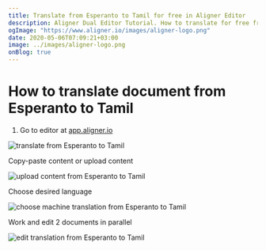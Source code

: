 ```yaml
---
title: Translate from Esperanto to Tamil for free in Aligner Editor
description: Aligner Dual Editor Tutorial. How to translate for free from Esperanto to Tamil. Aligner is multilingual document management platform. 
ogImage: "https://www.aligner.io/images/aligner-logo.png"
date: 2020-05-06T07:09:21+03:00
image: ../images/aligner-logo.png
onBlog: true
---
```


# How to translate document from Esperanto to Tamil

1. Go to editor at [app.aligner.io](https://app.aligner.io "Aligner App web page")

![translate from Esperanto to Tamil](../aligner-blank-editor.png "translate from Esperanto to Tamil")

Copy-paste content or upload content

![upload content from Esperanto to Tamil](../aligner-uploaded-document.png "upload content from Esperanto to Tamil")

Choose desired language

![choose machine translation from Esperanto to Tamil](../aligner-language-dropdown.png "choose machine translation from Esperanto to Tamil")

Work and edit 2 documents in parallel

![edit translation from Esperanto to Tamil](../aligner-double-sitded-editor.png "edit translation from Esperanto to Tamil")

